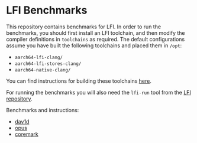 # LFI Benchmarks

This repository contains benchmarks for LFI. In order to run the benchmarks,
you should first install an LFI toolchain, and then modify the compiler
definitions in `toolchains` as required. The default configurations assume
you have built the following toolchains and placed them in `/opt`:

* `aarch64-lfi-clang/`
* `aarch64-lfi-stores-clang/`
* `aarch64-native-clang/`

You can find instructions for building these toolchains
[here](https://github.com/zyedidia/lfi-llvm-toolchain).

For running the benchmarks you will also need the `lfi-run` tool from the [LFI
repository](https://github.com/zyedidia/lfi).

Benchmarks and instructions:

* [dav1d](https://github.com/zyedidia/lfi-bench/tree/master/dav1d)
* [opus](https://github.com/zyedidia/lfi-bench/tree/master/opus)
* [coremark](https://github.com/zyedidia/lfi-bench/tree/master/coremark)

